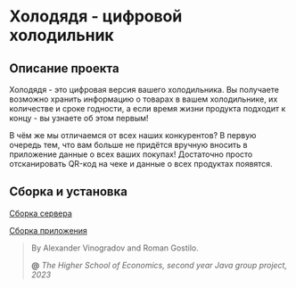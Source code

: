 # Холодядя - цифровой холодильник

## Описание проекта

Холодядя - это цифровая версия вашего холодильника. Вы получаете возможно хранить информацию о товарах
в вашем холодильнике, их количестве и сроке годности, а если время жизни продукта подходит 
к концу - вы узнаете об этом первым!

В чём же мы отличаемся от всех наших конкурентов? В первую очередь тем, что вам больше
не придётся вручную вносить в приложение данные о всех ваших покупах! Достаточно просто
отсканировать QR-код на чеке и данные о всех продуктах появятся.

## Сборка и установка

[Сборка сервера](server/README.md)

[Сборка приложения]()

> By Alexander Vinogradov and Roman Gostilo.
>
> **@** _The Higher School of Economics, second year Java group project, 2023_